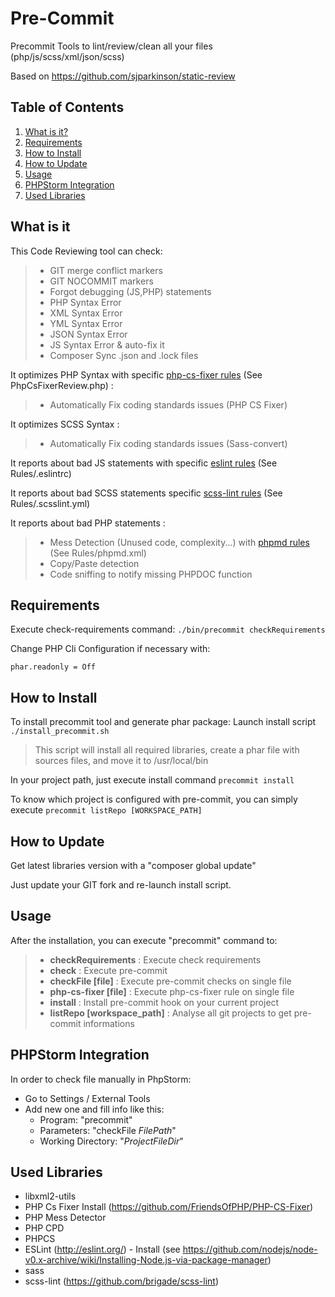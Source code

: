 Pre-Commit
=====================

Precommit Tools to lint/review/clean all your files (php/js/scss/xml/json/scss)

Based on https://github.com/sjparkinson/static-review

## Table of Contents

1. [What is it?](#what-is-it)
1. [Requirements](#requirements)
1. [How to Install](#how-to-install)
1. [How to Update](#how-to-update)
1. [Usage](#usage)
1. [PHPStorm Integration](#phpstorm-integration)
1. [Used Libraries](#used-libraries)

## What is it<a name="what-is-it"></a>

This Code Reviewing tool can check:

> * GIT merge conflict markers
> * GIT NOCOMMIT markers
> * Forgot debugging (JS,PHP) statements
> * PHP Syntax Error
> * XML Syntax Error
> * YML Syntax Error
> * JSON Syntax Error
> * JS Syntax Error & auto-fix it
> * Composer Sync .json and .lock files

It optimizes PHP Syntax with specific [php-cs-fixer rules](doc/fixer/php_cs_fixer_rules.md) (See PhpCsFixerReview.php) :

> * Automatically Fix coding standards issues (PHP CS Fixer)

It optimizes SCSS Syntax :

> * Automatically Fix coding standards issues (Sass-convert)

It reports about bad JS statements with specific [eslint rules](doc/fixer/js_eslint_rules.md) (See Rules/.eslintrc)

It reports about bad SCSS statements specific [scss-lint rules](doc/fixer/scss_lint_rules.md) (See Rules/.scsslint.yml)

It reports about bad PHP statements :

> * Mess Detection (Unused code, complexity...) with [phpmd rules](doc/fixer/php_md_rules.md) (See Rules/phpmd.xml)
> * Copy/Paste detection
> * Code sniffing to notify missing PHPDOC function

## Requirements<a name="requirements"></a>

Execute check-requirements command:
```./bin/precommit checkRequirements```

Change PHP Cli Configuration if necessary with: 
```
phar.readonly = Off
```

## How to Install<a name="how-to-install"></a>

To install precommit tool and generate phar package:
Launch install script ```./install_precommit.sh```
> This script will install all required libraries, create a phar file with sources files, and move it to /usr/local/bin

In your project path, just execute install command ```precommit install```

To know which project is configured with pre-commit, you can simply execute ```precommit listRepo [WORKSPACE_PATH] ```

## How to Update<a name="how-to-update"></a>

Get latest libraries version with a "composer global update"

Just update your GIT fork and re-launch install script.

## Usage<a name="usage"></a>

After the installation, you can execute "precommit" command to:
> * **checkRequirements** : Execute check requirements
> * **check** : Execute pre-commit
> * **checkFile [file]** : Execute pre-commit checks on single file
> * **php-cs-fixer [file]** : Execute php-cs-fixer rule on single file
> * **install** : Install pre-commit hook on your current project
> * **listRepo [workspace_path]** : Analyse all git projects to get pre-commit informations


## PHPStorm Integration<a name="phpstorm-integration"></a>

In order to check file manually in PhpStorm:

* Go to Settings / External Tools
* Add new one and fill info like this:
  * Program: "precommit"
  * Parameters: "checkFile $FilePath$"
  * Working Directory: "$ProjectFileDir$"


## Used Libraries<a name="used-libraries"></a>

* libxml2-utils
* PHP Cs Fixer Install (https://github.com/FriendsOfPHP/PHP-CS-Fixer)
* PHP Mess Detector
* PHP CPD
* PHPCS
* ESLint (http://eslint.org/) - Install (see https://github.com/nodejs/node-v0.x-archive/wiki/Installing-Node.js-via-package-manager)
* sass
* scss-lint (https://github.com/brigade/scss-lint)